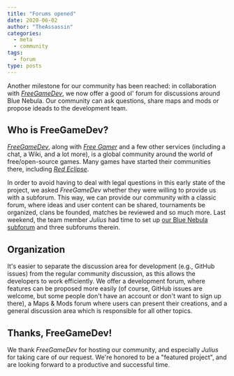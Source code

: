 ```yaml
---
title: "Forums opened"
date: 2020-06-02
author: "TheAssassin"
categories:
  - meta
  - community
tags:
  - forum
type: posts
---
```


Another milestone for our community has been reached: in collaboration with [*FreeGameDev*](https://forum.freegamedev.net), we now offer a good ol' forum for discussions around Blue Nebula. Our community can ask questions, share maps and mods or propose ideads to the development team.

<!--more-->


## Who is FreeGameDev?

[*FreeGameDev*](https://forum.freegamedev.net), along with [*Free Gamer*](https://freegamer.blogspot.com/) and a few other services (including a chat, a Wiki, and a lot more), is a global community around the world of free/open-source games. Many games have started their communities there, including [*Red Eclipse*](https://redeclipse.net).

In order to avoid having to deal with legal questions in this early state of the project, we asked *FreeGameDev* whether they were willing to provide us with a subforum. This way, we can provide our community with a classic forum, where ideas and user content can be shared, tournaments be organized, clans be founded, matches be reviewed and so much more. Last weekend, the team member *Julius* had time to set up [our Blue Nebula subforum](https://forum.freegamedev.net/viewforum.php?f=101) and three subforums therein.


## Organization

It's easier to separate the discussion area for development (e.g., GitHub issues) from the regular community discussion, as this allows the developers to work efficiently. We offer a development forum, where features can be proposed more easily (of course, GitHub issues are welcome, but some people don't have an account or don't want to sign up there), a Maps & Mods forum where users can present their creations, and a general discussion area which is responsible for all other topics.


## Thanks, FreeGameDev!

We thank *FreeGameDev* for hosting our community, and especially *Julius* for taking care of our request. We're honored to be a "featured project", and are looking forward to a productive and successful time.
